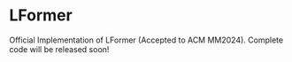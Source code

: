 # LFormer
Official Implementation of LFormer (Accepted to ACM MM2024).  Complete code will be released soon!
